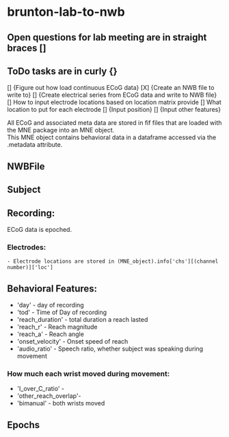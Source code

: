 # brunton-lab-to-nwb

## Open questions for lab meeting are in straight braces []

## ToDo tasks are in curly {}
[] {Figure out how load continuous ECoG data}
[X] {Create an NWB file to write to}
[] {Create electrical series from ECoG data and write to NWB file}
    [] How to input electrode locations based on location matrix provide 
    [] What location to put for each electrode
[] {Input position}
[] {Input other features}


All ECoG and associated meta data are stored in fif files that are loaded with the MNE package into an MNE object.  
This MNE object contains behavioral data in a dataframe accessed via the .metadata attribute.

## NWBFile

## Subject

## Recording:
ECoG data is epoched. 
  ### Electrodes:
    - Electrode locations are stored in (MNE_object).info['chs'][(channel number)]['loc']
    

## Behavioral Features:
- 'day' - day of recording
- 'tod' - Time of Day of recording
- 'reach_duration' - total duration a reach lasted
- 'reach_r' - Reach magnitude
- 'reach_a' - Reach angle
- 'onset_velocity' - Onset speed of reach
- 'audio_ratio' - Speech ratio, whether subject was speaking during movement

### How much each wrist moved during movement:
  - 'I_over_C_ratio' - 
  - 'other_reach_overlap'- 
  - 'bimanual' - both wrists moved


## Epochs
